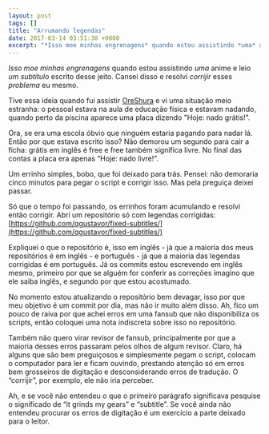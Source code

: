 ```yaml
---
layout: post
tags: []
title: "Arrumando legendas"
date: 2017-03-14 03:51:38 +0000
excerpt: "*Isso moe minhas engrenagens* quando estou assistindo *uma* anime e leio *um subtítulo* escrito desse jeito. Cansei disso e resolvi..."
---
```


*Isso moe minhas engrenagens* quando estou assistindo *uma* anime e leio *um subtítulo* escrito desse jeito. Cansei disso e resolvi *corrijir* esses *problema* eu mesmo.

Tive essa ideia quando fui assistir [OreShura](https://myanimelist.net/anime/14749/Ore_no_Kanojo_to_Osananajimi_ga_Shuraba_Sugiru) e vi uma situação meio estranha: o pessoal estava na aula de educação física e estavam nadando, quando perto da piscina aparece uma placa dizendo "Hoje: nado grátis!".

Ora, se era uma escola óbvio que ninguém estaria pagando para nadar lá. Então por que estava escrito isso? Não demorou um segundo para cair a ficha: grátis em inglês é free e free também significa livre. No final das contas a placa era apenas “Hoje: nado livre!”.

Um errinho simples, bobo, que foi deixado para trás. Pensei: não demoraria cinco minutos para pegar o script e corrigir isso. Mas pela preguiça deixei passar.

Só que o tempo foi passando, os errinhos foram acumulando e resolvi então corrigir. Abri um repositório só com legendas corrigidas: [https://github.com/qgustavor/fixed-subtitles/](https://github.com/qgustavor/fixed-subtitles/)

Expliquei o que o repositório é, isso em inglês - já que a maioria dos meus repositórios é em inglês - e português - já que a maioria das legendas corrigidas é em português. Já os commits estou escrevendo em inglês mesmo, primeiro por que se alguém for conferir as correções imagino que ele saiba inglês, e segundo por que estou acostumado.

No momento estou atualizando o repositório bem devagar, isso por que meu objetivo é um commit por dia, mas não ir muito além disso. Ah, fico um pouco de raiva por que achei erros em uma fansub que não disponibiliza os scripts, então coloquei uma nota indiscreta sobre isso no repositório.

Também não quero virar revisor de fansub, principalmente por que a maioria desses erros passaram pelos olhos de algum revisor. Claro, há alguns que são bem preguiçosos e simplesmente pegam o script, colocam o computador para ler e ficam ouvindo, prestando atenção só em erros bem grosseiros de digitação e desconsiderando erros de tradução. O “corrijir”, por exemplo, ele não iria perceber.

Ah, e se você não entendeu o que o primeiro parágrafo significava pesquise o significado de “it grinds my gears” e “subtitle”. Se você ainda não entendeu procurar os erros de digitação é um exercício a parte deixado para o leitor.
